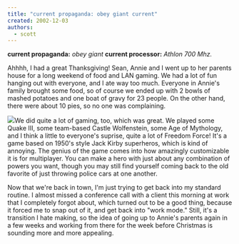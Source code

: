 ```yaml
---
title: "current propaganda: obey giant current"
created: 2002-12-03
authors:
  - scott
---
```


**current propaganda:** _obey giant_
**current processor:** _Athlon 700 Mhz._

Ahhhh, I had a great Thanksgiving! Sean, Annie and I went up to her parents house for a long weekend of food and LAN gaming. We had a lot of fun hanging out with everyone, and I ate way too much. Everyone in Annie's family brought some food, so of course we ended up with 2 bowls of mashed potatoes and one boat of gravy for 23 people. On the other hand, there were about 10 pies, so no one was complaining.

[![](/images/lanparty-thanksgiving2002.jpg)](http://spaceninja.local/gallery/blog-photos/lanparty-thanksgiving2002.jpg)We did quite a lot of gaming, too, which was great. We played some Quake III, some team-based Castle Wolfenstein, some Age of Mythology, and I think a little to everyone's suprise, quite a lot of Freedom Force! It's a game based on 1950's style Jack Kirby superheros, which is kind of annoying. The genius of the game comes into how amazingly customizable it is for multiplayer. You can make a hero with just about any combination of powers you want, though you may still find yourself coming back to the old favorite of just throwing police cars at one another.

Now that we're back in town, I'm just trying to get back into my standard routine. I almost missed a conference call with a client this morning at work that I completely forgot about, which turned out to be a good thing, because it forced me to snap out of it, and get back into "work mode." Still, it's a transition I hate making, so the idea of going up to Annie's parents again in a few weeks and working from there for the week before Christmas is sounding more and more appealing.
